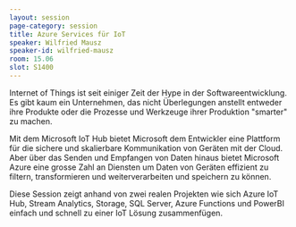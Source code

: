 ```yaml
---
layout: session
page-category: session
title: Azure Services für IoT
speaker: Wilfried Mausz
speaker-id: wilfried-mausz
room: 15.06
slot: S1400
---
```


Internet of Things ist seit einiger Zeit der Hype in der Softwareentwicklung. Es gibt kaum ein Unternehmen, das nicht Überlegungen anstellt entweder ihre Produkte oder die Prozesse und Werkzeuge ihrer Produktion "smarter" zu machen.

Mit dem Microsoft IoT Hub bietet Microsoft dem Entwickler eine Plattform für die sichere und skalierbare Kommunikation von Geräten mit der Cloud. Aber über das Senden und Empfangen von Daten hinaus bietet Microsoft Azure eine grosse Zahl an Diensten um Daten von Geräten effizient zu filtern, transformieren und weiterverarbeiten und speichern zu können.

Diese Session zeigt anhand von zwei realen Projekten wie sich Azure IoT Hub, Stream Analytics, Storage, SQL Server, Azure Functions und PowerBI einfach und schnell zu einer IoT Lösung zusammenfügen.
